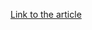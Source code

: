 [Link to the article](https://www.elastic.co/security-labs/protecting-your-devices-from-information-theft-keylogger-protection-jp)
